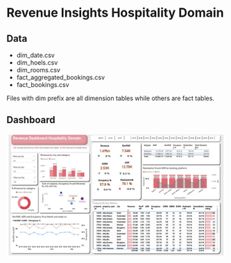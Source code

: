 # Revenue Insights Hospitality Domain
## Data ##
- dim_date.csv
- dim_hoels.csv
- dim_rooms.csv
- fact_aggregated_bookings.csv
- fact_bookings.csv

Files with dim prefix are all dimension tables while others are fact tables.
## Dashboard ##
![Home Dashboard](https://github.com/sadaatalsyed/PowerBI_Projects/blob/61d0047f35d73c2ed21411c6e8f41a56d5406e7a/Revenue%20Insights%20Hospitality%20Domain/Home.jpeg)



